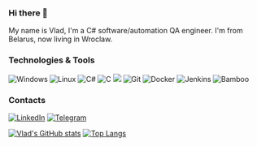 ### Hi there 👋
My name is Vlad, I'm a C# software/automation QA engineer. I'm from Belarus, now living in Wroclaw.

### Technologies & Tools
![Windows](https://img.shields.io/badge/OS-Windows-42aaff?style=flat-square&logo=Windows&logoColor=ffffff)
![Linux](https://img.shields.io/badge/OS-Linux-42aaff?style=flat-square&logo=Linux&logoColor=ffffff)
![C#](https://img.shields.io/badge/Code-C%23-42aaff?style=flat-square&logo=c-sharp&logoColor=ffffff)
![C](https://img.shields.io/badge/Code-C-42aaff?style=flat-square&logo=C&logoColor=ffffff)
![](https://img.shields.io/badge/Editor-VisualStudio%20-informational?style=flat-square&logo=visual-studio&logoColor=white&color=5194f0)
![Git](https://img.shields.io/badge/Git-Git-42aaff?style=flat-square&logo=git&logoColor=ffffff)
![Docker](https://img.shields.io/badge/Docker-Docker-42aaff?style=flat-square&logo=Docker&logoColor=ffffff)
![Jenkins](https://img.shields.io/badge/CI/CD-Jenkins-42aaff?style=flat-square&logo=Jenkins&logoColor=ffffff)
![Bamboo](https://img.shields.io/badge/CI/CD-Bamboo-42aaff?style=flat-square&logo=Bamboo&logoColor=ffffff)

### Contacts
[![LinkedIn](https://img.shields.io/badge/-Linkedin-42aaff?style=flat-square&logo=linkedin&logoColor=ffffff)](https://www.linkedin.com/in/vlad-kontsevich-36513920a/)
[![Telegram](https://img.shields.io/badge/-Telegram-42aaff?style=flat-square&logo=Telegram&logoColor=ffffff)](https://t.me/VelSkorp)

[![Vlad's GitHub stats](https://github-readme-stats.vercel.app/api?username=VelSkorp&hide=contribs,issues&show_icons=true&theme=dark)](https://github.com/VelSkorp/github-readme-stats) [![Top Langs](https://github-readme-stats.vercel.app/api/top-langs/?username=VelSkorp&layout=compact&theme=dark)](https://github.com/VelSkorp/github-readme-stats)